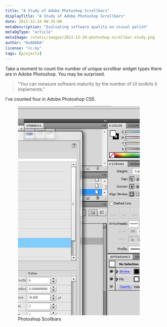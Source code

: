 ```yaml
---
title: "A Study of Adobe Photoshop Scrollbars"
displayTitle: "A Study of Adobe Photoshop Scrollbars"
date: 2011-12-24 08:35:00
metaDescription: "Evaluating software quality on visual polish"
metaOgType: "article"
metaImage: /static/images/2011-12-24-photoshop-scrollbar-study.png
author: "0xADADA"
license: "cc-by"
tags: [projects]
---
```


Take a moment to count the number of unique scrollbar widget types there are in
Adobe Photoshop. You may be surprised.

> "You can measure software maturity by the number of UI toolkits it
> implements."

I've counted four in Adobe Photoshop CS5.

<figure>
  <img src="/static/images/2011-12-24-photoshop-scrollbar-study.png"
    alt="Photoshop Scollbars" title="Photoshop Scollbars">
  <figcaption>Photoshop Scollbars</figcaption>
</figure>
